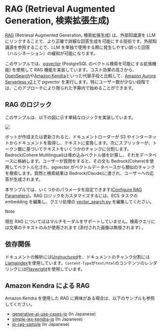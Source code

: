 # RAG (Retrieval Augmented Generation, 検索拡張生成)

[RAG](https://aws.amazon.com/what-is/retrieval-augmented-generation/) (Retrieval Augmented Generation, 検索拡張生成) は、外部知識源を LLM にリンクすることで、より正確で詳細な回答生成を可能にする技術です。外部知識源を参照することで、LLM を単独で使用する際に発生しやすい誤った回答（ハルシネーション）の緩和が可能になります。

このサンプルでは、[pgvector](https://github.com/pgvector/pgvector) (PostgreSQL のベクトル検索を可能にする拡張機能) を使用して RAG 機能を実装しています。コスト効果の高さから、[OpenSearch](https://opensearch.org/)や[Amazon Kendra](https://aws.amazon.com/kendra/)といった代替手段と比較して、[Amazon Aurora Serverless v2](https://aws.amazon.com/rds/aurora/serverless/)上で pgvector を実行します。特にユーザー数が少ない段階では、このアプローチにより限られた予算内で始めることができます。

## RAG のロジック

このサンプルは、以下の図に示す単純なロジックを実装しています。

![](https://d107sfil7rheid.cloudfront.net/rag.png)

ボットが作成または更新されると、ドキュメントローダーが S3 やインターネットからドキュメントを取得し、テキストに変換します。次にスプリッターが、トークン数に基づいてテキストをいくつかのチャンクに分割します。Bedrock(Cohere Multilingual)は埋め込みベクトル値を計算し、それをデータベースに格納します。ユーザーが質問をすると、その文も Bedrock(Cohere)を使用してベクトル化され、pgvector がベクトルデータベースから類似のチャンクを検索します。質問と検索結果は Bedrock(Claude)に渡され、ユーザーへの応答が生成されます。

本サンプルでは、いくつかのパラメータを設定できます([Configure RAG Parameters](./CONFIGURE_KNOWLEDGE.md))。RAG ロジックをカスタマイズするには、ECS タスクの embedding を編集し、クエリ処理の [vector_search.py](../backend/app/vector_search.py) を編集してください。

> [!Note]
> 現在 RAG についてははマルチモーダルをサポートしていません。検索クエリには文章のテキストのみが使用されます (添付された画像は無視されます) 。

## 依存関係

ドキュメントの解析には[Unstructured](https://github.com/Unstructured-IO)を、ドキュメントのチャンク分割には[Llamaindex](https://www.llamaindex.ai/)を使用しています。`Content-Type`が`text/html`のコンテンツのレンダリングには[Playwright](https://playwright.dev/)を使用しています。

## Amazon Kendra による RAG

Amazon Kendra を使用した RAG に興味がある場合は、以下のサンプルも参照してください。

- [generative-ai-use-cases-jp](https://github.com/aws-samples/generative-ai-use-cases-jp) (In Japanese)
- [simple-lex-kendra-jp](https://github.com/aws-samples/simple-lex-kendra-jp) (In Japanese)
- [jp-rag-sample](https://github.com/aws-samples/jp-rag-sample) (In Japanese)
